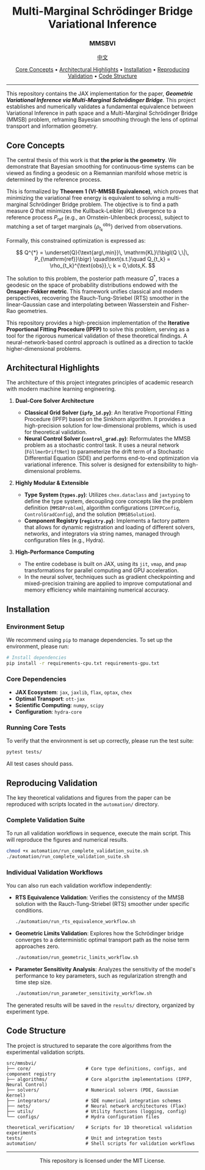<div align="center">
<h1>Multi-Marginal Schrödinger Bridge Variational Inference</h1>
<h3>MMSBVI</h3>
</div>

<p align="center">
  <a href="README_CN.md">中文</a> 


<p align="center">
  <a href="#core-concepts">Core Concepts</a> •
  <a href="#architectural-highlights">Architectural Highlights</a> •
  <a href="#installation">Installation</a> •
  <a href="#reproducing-validation">Reproducing Validation</a> •
  <a href="#code-structure">Code Structure</a>
</p>

---

This repository contains the JAX implementation for the paper, ***Geometric Variational Inference via Multi-Marginal Schrödinger Bridge***. This project establishes and numerically validates a fundamental equivalence between Variational Inference in path space and a Multi-Marginal Schrödinger Bridge (MMSB) problem, reframing Bayesian smoothing through the lens of optimal transport and information geometry.

## Core Concepts

The central thesis of this work is that **the prior is the geometry**. We demonstrate that Bayesian smoothing for continuous-time systems can be viewed as finding a geodesic on a Riemannian manifold whose metric is determined by the reference process.

This is formalized by **Theorem 1 (VI-MMSB Equivalence)**, which proves that minimizing the variational free energy is equivalent to solving a multi-marginal Schrödinger Bridge problem. The objective is to find a path measure $Q$ that minimizes the Kullback-Leibler (KL) divergence to a reference process $P_{\text{ref}}$ (e.g., an Ornstein-Uhlenbeck process), subject to matching a set of target marginals $\{\rho_{t_k}^{\text{obs}}\}$ derived from observations.

Formally, this constrained optimization is expressed as:

$$
Q^{*}
  = \underset{Q}{\text{arg\,min}}\,
    \mathrm{KL}\!\bigl(Q \,\|\, P_{\mathrm{ref}}\bigr)
  \quad\text{s.t.}\quad
  Q_{t_k} = \rho_{t_k}^{\text{obs}},\; k = 0,\dots,K.
$$

The solution to this problem, the posterior path measure $Q^*$, traces a geodesic on the space of probability distributions endowed with the **Onsager-Fokker metric**. This framework unifies classical and modern perspectives, recovering the Rauch-Tung-Striebel (RTS) smoother in the linear-Gaussian case and interpolating between Wasserstein and Fisher-Rao geometries.

This repository provides a high-precision implementation of the **Iterative Proportional Fitting Procedure (IPFP)** to solve this problem, serving as a tool for the rigorous numerical validation of these theoretical findings. A neural-network-based control approach is outlined as a direction to tackle higher-dimensional problems.

## Architectural Highlights

The architecture of this project integrates principles of academic research with modern machine learning engineering.

1.  **Dual-Core Solver Architecture**
    *   **Classical Grid Solver (`ipfp_1d.py`)**: An Iterative Proportional Fitting Procedure (IPFP) based on the Sinkhorn algorithm. It provides a high-precision solution for low-dimensional problems, which is used for theoretical validation.
    *   **Neural Control Solver (`control_grad.py`)**: Reformulates the MMSB problem as a stochastic control task. It uses a neural network (`FöllmerDriftNet`) to parameterize the drift term of a Stochastic Differential Equation (SDE) and performs end-to-end optimization via variational inference. This solver is designed for extensibility to high-dimensional problems.

2.  **Highly Modular & Extensible**
    *   **Type System (`types.py`)**: Utilizes `chex.dataclass` and `jaxtyping` to define the type system, decoupling core concepts like the problem definition (`MMSBProblem`), algorithm configurations (`IPFPConfig`, `ControlGradConfig`), and the solution (`MMSBSolution`).
    *   **Component Registry (`registry.py`)**: Implements a factory pattern that allows for dynamic registration and loading of different solvers, networks, and integrators via string names, managed through configuration files (e.g., Hydra).

3.  **High-Performance Computing**
    *   The entire codebase is built on JAX, using its `jit`, `vmap`, and `pmap` transformations for parallel computing and GPU acceleration.
    *   In the neural solver, techniques such as gradient checkpointing and mixed-precision training are applied to improve computational and memory efficiency while maintaining numerical accuracy.

## Installation

### Environment Setup
We recommend using `pip` to manage dependencies. To set up the environment, please run:
```bash
# Install dependencies
pip install -r requirements-cpu.txt requirements-gpu.txt
```

### Core Dependencies
*   **JAX Ecosystem**: `jax`, `jaxlib`, `flax`, `optax`, `chex`
*   **Optimal Transport**: `ott-jax`
*   **Scientific Computing**: `numpy`, `scipy`
*   **Configuration**: `hydra-core`

### Running Core Tests
To verify that the environment is set up correctly, please run the test suite:
```bash
pytest tests/
```
All test cases should pass.

## Reproducing Validation

The key theoretical validations and figures from the paper can be reproduced with scripts located in the `automation/` directory.

### Complete Validation Suite
To run all validation workflows in sequence, execute the main script. This will reproduce the figures and numerical results.
```bash
chmod +x automation/run_complete_validation_suite.sh
./automation/run_complete_validation_suite.sh
```

### Individual Validation Workflows
You can also run each validation workflow independently:
*   **RTS Equivalence Validation**: Verifies the consistency of the MMSB solution with the Rauch-Tung-Striebel (RTS) smoother under specific conditions.
    ```bash
    ./automation/run_rts_equivalence_workflow.sh
    ```
*   **Geometric Limits Validation**: Explores how the Schrödinger bridge converges to a deterministic optimal transport path as the noise term approaches zero.
    ```bash
    ./automation/run_geometric_limits_workflow.sh
    ```
*   **Parameter Sensitivity Analysis**: Analyzes the sensitivity of the model's performance to key parameters, such as regularization strength and time step size.
    ```bash
    ./automation/run_parameter_sensitivity_workflow.sh
    ```
The generated results will be saved in the `results/` directory, organized by experiment type.

## Code Structure

The project is structured to separate the core algorithms from the experimental validation scripts.

```
src/mmsbvi/
├── core/                    # Core type definitions, configs, and component registry
├── algorithms/              # Core algorithm implementations (IPFP, Neural Control)
├── solvers/                 # Numerical solvers (PDE, Gaussian Kernel)
├── integrators/             # SDE numerical integration schemes
├── nets/                    # Neural network architectures (Flax)
├── utils/                   # Utility functions (logging, config)
└── configs/                 # Hydra configuration files

theoretical_verification/    # Scripts for 1D theoretical validation experiments
tests/                       # Unit and integration tests
automation/                  # Shell scripts for validation workflows
```

---

<div align="center">
This repository is licensed under the MIT License.
</div>